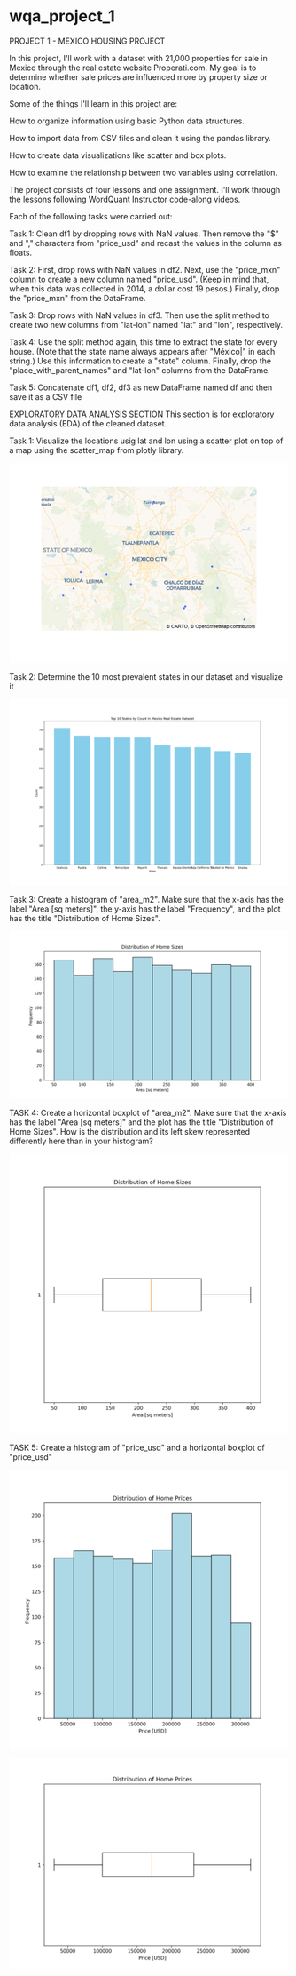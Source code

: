 # wqa_project_1

PROJECT 1 - MEXICO HOUSING PROJECT

In this project, I'll work with a dataset with 21,000 properties for sale in Mexico through the real estate website Properati.com. My goal is to determine whether sale prices are influenced more by property size or location.

Some of the things I'll learn in this project are:

How to organize information using basic Python data structures.

How to import data from CSV files and clean it using the pandas library.

How to create data visualizations like scatter and box plots.

How to examine the relationship between two variables using correlation.

The project consists of four lessons and one assignment. I'll work through the lessons following WordQuant Instructor  code-along videos.

Each of the following tasks were carried out:

Task 1: Clean df1 by dropping rows with NaN values. Then remove the "$" and "," characters from "price_usd" and recast the values in the column as floats.

Task 2: First, drop rows with NaN values in df2. Next, use the "price_mxn" column to create a new column named "price_usd". (Keep in mind that, when this data was collected in 2014, a dollar cost 19 pesos.) Finally, drop the "price_mxn" from the DataFrame.

Task 3: Drop rows with NaN values in df3. Then use the split method to create two new columns from "lat-lon" named "lat" and "lon", respectively.

Task 4: Use the split method again, this time to extract the state for every house. (Note that the state name always appears after "México|" in each string.) Use this information to create a "state" column. Finally, drop the "place_with_parent_names" and "lat-lon" columns from the DataFrame.

Task 5: Concatenate df1, df2, df3 as new DataFrame named df and then save it as a CSV file


EXPLORATORY DATA ANALYSIS SECTION
This section is for exploratory data analysis (EDA) of the cleaned dataset.


Task 1: Visualize the locations usig lat and lon using a scatter plot on top of a map using the scatter_map from plotly library. 

![Mexico Real Estate Map](./images/mexico_map.png)

Task 2: Determine the 10 most prevalent states in our dataset and visualize it

![Top 10 states](./images/topstates.png)

Task 3: Create a histogram of "area_m2". Make sure that the x-axis has the label "Area [sq meters]", the y-axis has the label "Frequency", and the plot has the title "Distribution of Home Sizes".

![Area Distribution](./images/area_distribution.png)

TASK 4: Create a horizontal boxplot of "area_m2". Make sure that the x-axis has the label "Area [sq meters]" and the plot has the title "Distribution of Home Sizes". How is the distribution and its left skew represented differently here than in your histogram?

![Area Boxplot](./images/area_boxplot.png)

TASK 5: Create a histogram of "price_usd" and a horizontal boxplot of "price_usd"

![Price Distibution](/images/price_distribution.png)

![price Boxplot](/images/price_boxplot.png)